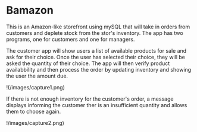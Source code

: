 # Bamazon

This is an Amazon-like storefront using mySQL that will take in orders from customers and deplete stock from the stor's inventory. The app has two programs, one for customers and one for managers.

The customer app will show users a list of available products for sale and ask for their choice. Once the user has selected their choice, they will be asked the quantity of their choice. The app will then verify product availabbility and then process the order by updating inventory and showing the user the amount due. 

!(/images/capture1.png)

If there is not enough inventory for the customer's order, a message displays informing the customer ther is an insufficient quantity and allows them to choose again.

!/images/capture2.png)